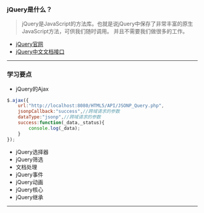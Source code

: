 ### jQuery是什么？
> jQuery是JavaScript的方法库。也就是说jQuery中保存了非常丰富的原生JavaScript方法，可供我们随时调用。
并且不需要我们做很多的工作。

* [jQuery官网](https://jquery.com)
* [jQuery中文文档接口](http://jquery.cuishifeng.cn/index.html)
---
### 学习要点
* jQuery的Ajax
```javascript
$.ajax({
    url:"http://localhost:8080/HTML5/API/JSONP_Query.php",
    jsonpCallback:"success",//跨域请求的参数
    dataType:"jsonp",//跨域请求的参数
    success:function(_data,_status){
        console.log(_data);
    }
});
```
* jQuery选择器
* jQuery筛选
* 文档处理
* jQuery事件
* jQuery动画
* jQuery核心
* jQuery继承
---

